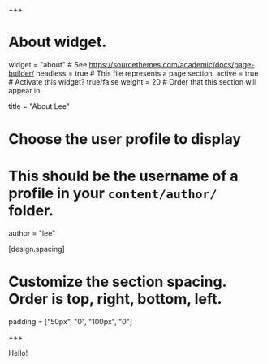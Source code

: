 +++
# About widget.
widget = "about"  # See https://sourcethemes.com/academic/docs/page-builder/
headless = true  # This file represents a page section.
active = true  # Activate this widget? true/false
weight = 20  # Order that this section will appear in.

title = "About Lee"

# Choose the user profile to display
# This should be the username of a profile in your `content/author/` folder.
author = "lee"

[design.spacing]
  # Customize the section spacing. Order is top, right, bottom, left.
  padding = ["50px", "0", "100px", "0"]

+++

Hello!
